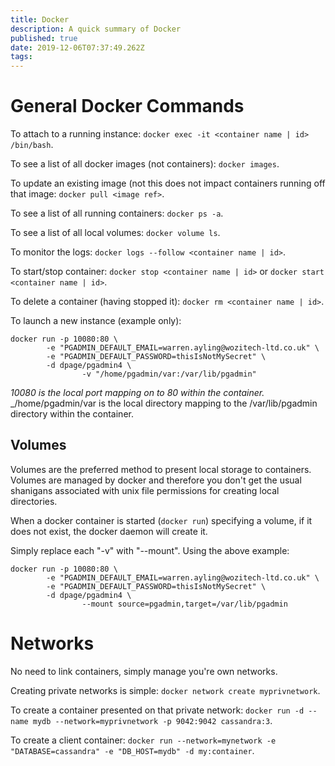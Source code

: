 ```yaml
---
title: Docker
description: A quick summary of Docker
published: true
date: 2019-12-06T07:37:49.262Z
tags: 
---
```


# General Docker Commands

To attach to a running instance: `docker exec -it <container name | id> /bin/bash`.

To see a list of all docker images (not containers): `docker images`.

To update an existing image (not this does not impact containers running off that image: `docker pull <image ref>`.

To see a list of all running containers: `docker ps -a`.

To see a list of all local volumes: `docker volume ls`.

To monitor the logs: `docker logs --follow <container name | id>`.

To start/stop container: `docker stop <container name | id>` or `docker start <container name | id>`.

To delete a container (having stopped it): `docker rm <container name | id>`.

To launch a new instance (example only):
```
docker run -p 10080:80 \
        -e "PGADMIN_DEFAULT_EMAIL=warren.ayling@wozitech-ltd.co.uk" \
        -e "PGADMIN_DEFAULT_PASSWORD=thisIsNotMySecret" \
        -d dpage/pgadmin4 \
				-v "/home/pgadmin/var:/var/lib/pgadmin"
```

_10080 is the local port mapping on to 80 within the container._
_/home/pgadmin/var is the local directory mapping to the /var/lib/pgadmin directory within the container.

## Volumes
Volumes are the preferred method to present local storage to containers. Volumes are managed by docker and therefore you don't get the usual shanigans associated with unix file permissions for creating local directories.

When a docker container is started (`docker run`) specifying a volume, if it does not exist, the docker daemon will create it.

Simply replace each "-v" with "--mount". Using the above example:
```
docker run -p 10080:80 \
        -e "PGADMIN_DEFAULT_EMAIL=warren.ayling@wozitech-ltd.co.uk" \
        -e "PGADMIN_DEFAULT_PASSWORD=thisIsNotMySecret" \
        -d dpage/pgadmin4 \
				--mount source=pgadmin,target=/var/lib/pgadmin
```

# Networks
No need to link containers, simply manage you're own networks.

Creating private networks is simple: `docker network create myprivnetwork`.

To create a container presented on that private network: `docker run -d --name mydb --network=myprivnetwork -p 9042:9042 cassandra:3`.

To create a client container: `docker run --network=mynetwork -e "DATABASE=cassandra" -e "DB_HOST=mydb" -d my:container`.
